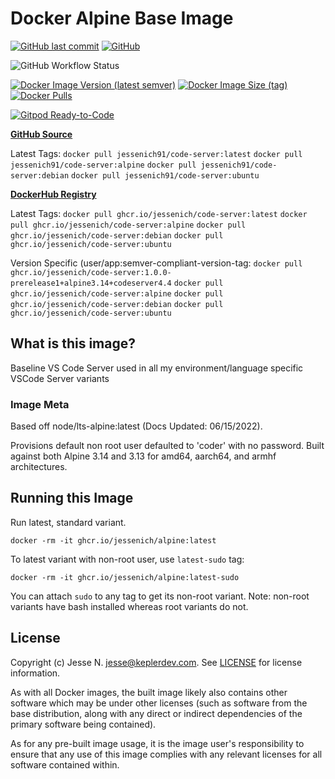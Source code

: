 # Docker Alpine Base Image

[![GitHub last commit](https://img.shields.io/github/last-commit/jessenich/docker-code-server?style=for-the-badge)](https://github.com/jessenich/docker-code-server/commit/57d54b3ff6bf4d6a7b72358eaf05b47b72ffdc6b) [![GitHub](https://img.shields.io/github/license/jessenich/docker-code-server?style=for-the-badge)](https://github.com/jessenich/docker-code-server/blob/master/LICENSE)

![GitHub Workflow Status](https://img.shields.io/github/workflow/status/jessenich/docker-code-server/Push%20Docker%20Image?label=Build%20%26%20Push%20Docker%20Image&style=for-the-badge)

[![Docker Image Version (latest semver)](https://img.shields.io/docker/v/jessenich91/code-server?style=for-the-badge)](https://dockerhub.com/r/jessenich91/code-server) [![Docker Image Size (tag)](https://img.shields.io/docker/image-size/jessenich91/code-server/latest?style=for-the-badge)](https://dockerhub.com/r/jessenich91/code-server) [![Docker Pulls](https://img.shields.io/docker/pulls/jessenich91/code-server?label=DOCKERHUB%20PULLS&style=for-the-badge)](https://dockerhub.com/r/jessenich91/code-server)

[![Gitpod Ready-to-Code](https://img.shields.io/badge/Gitpod-ready--to--code-908a85?logo=gitpod&style=for-the-badge)](https://gitpod.io/#https://github.com/jessenich/docker-code-server)

[__GitHub Source__](https://github.com/jessenich/docker-code-server)

Latest Tags:
`docker pull jessenich91/code-server:latest`
`docker pull jessenich91/code-server:alpine`
`docker pull jessenich91/code-server:debian`
`docker pull jessenich91/code-server:ubuntu`

[__DockerHub Registry__](https://dockerhub.com/r/jessenich91/code-server)

Latest Tags:
`docker pull ghcr.io/jessenich/code-server:latest`
`docker pull ghcr.io/jessenich/code-server:alpine`
`docker pull ghcr.io/jessenich/code-server:debian`
`docker pull ghcr.io/jessenich/code-server:ubuntu`

Version Specific (user/app:semver-compliant-version-tag:
`docker pull ghcr.io/jessenich/code-server:1.0.0-prerelease1+alpine3.14+codeserver4.4`
`docker pull ghcr.io/jessenich/code-server:alpine`
`docker pull ghcr.io/jessenich/code-server:debian`
`docker pull ghcr.io/jessenich/code-server:ubuntu`

## What is this image?

Baseline VS Code Server used in all my environment/language specific VSCode Server variants

### Image Meta

Based off node/lts-alpine:latest (Docs Updated: 06/15/2022).

Provisions default non root user defaulted to 'coder' with no password. Built against both Alpine 3.14 and 3.13 for amd64, aarch64, and armhf architectures.

## Running this Image

Run latest, standard variant.

`docker -rm -it ghcr.io/jessenich/alpine:latest`

To latest variant with non-root user, use `latest-sudo` tag:

`docker -rm -it ghcr.io/jessenich/alpine:latest-sudo`

You can attach `sudo` to any tag to get its non-root variant. Note: non-root variants have bash installed whereas root variants do not.

## License

Copyright (c) Jesse N. <jesse@keplerdev.com>. See [LICENSE](https://github.com/jessenich/docker-code-server-base/blob/master/LICENSE) for license information.

As with all Docker images, the built image likely also contains other software which may be under other licenses (such as software
from the base distribution, along with any direct or indirect dependencies of the primary software being contained).

As for any pre-built image usage, it is the image user's responsibility to ensure that any use of this image complies with any relevant
licenses for all software contained within.
